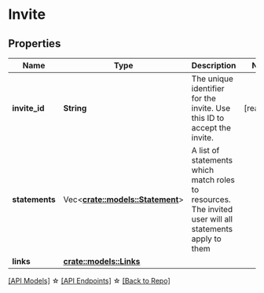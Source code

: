# Invite

## Properties

Name | Type | Description | Notes
------------ | ------------- | ------------- | -------------
**invite_id** | **String** | The unique identifier for the invite. Use this ID to accept the invite. | [readonly]
**statements** | Vec<**[crate::models::Statement](Statement.md)**> | A list of statements which match roles to resources. The invited user will all statements apply to them | 
**links** | [**crate::models::Links**](Account_links.md) |  | 

[[API Models]](./README.md#documentation-for-models) ☆ [[API Endpoints]](./README.md#documentation-for-api-endpoints) ☆ [[Back to Repo]](./README.md)



